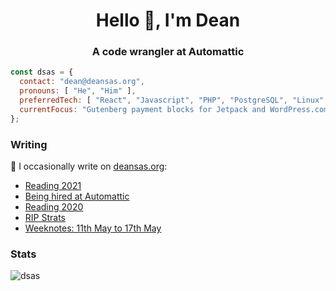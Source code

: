 <h1 align="center">Hello 👋, I'm Dean</h1>
<h3 align="center">A code wrangler at Automattic</h3>

```js
const dsas = {
  contact: "dean@deansas.org",
  pronouns: [ "He", "Him" ],
  preferredTech: [ "React", "Javascript", "PHP", "PostgreSQL", "Linux" ],
  currentFocus: "Gutenberg payment blocks for Jetpack and WordPress.com",
};
```

### Writing
📝 I occasionally write on [deansas.org](https://deansas.org):
<!-- BLOG-POST-LIST:START -->
- [Reading 2021](https://deansas.org/2022/01/02/reading-2021/)
- [Being hired at Automattic](https://deansas.org/2022/01/02/being-hired-at-automattic/)
- [Reading 2020](https://deansas.org/2020/12/31/reading-2020/)
- [RIP Strats](https://deansas.org/2020/05/30/rip-strats/)
- [Weeknotes: 11th May to 17th May](https://deansas.org/2020/05/17/weeknotes-s01e06/)
<!-- BLOG-POST-LIST:END -->

### Stats
<p><img align="center" src="https://github-readme-stats.vercel.app/api/top-langs?username=dsas&show_icons=true&locale=en&layout=compact" alt="dsas" /></p>


